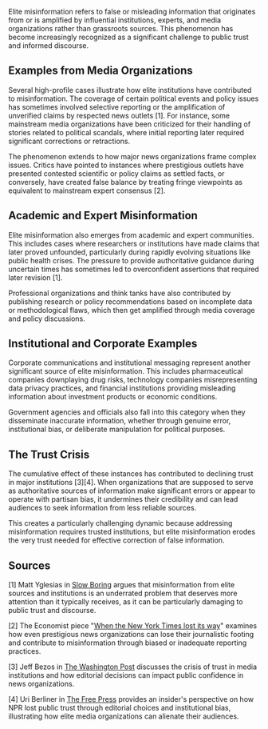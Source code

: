Elite misinformation refers to false or misleading information that originates from or is amplified by influential institutions, experts, and media organizations rather than grassroots sources. This phenomenon has become increasingly recognized as a significant challenge to public trust and informed discourse.

## Examples from Media Organizations

Several high-profile cases illustrate how elite institutions have contributed to misinformation. The coverage of certain political events and policy issues has sometimes involved selective reporting or the amplification of unverified claims by respected news outlets [1]. For instance, some mainstream media organizations have been criticized for their handling of stories related to political scandals, where initial reporting later required significant corrections or retractions.

The phenomenon extends to how major news organizations frame complex issues. Critics have pointed to instances where prestigious outlets have presented contested scientific or policy claims as settled facts, or conversely, have created false balance by treating fringe viewpoints as equivalent to mainstream expert consensus [2].

## Academic and Expert Misinformation

Elite misinformation also emerges from academic and expert communities. This includes cases where researchers or institutions have made claims that later proved unfounded, particularly during rapidly evolving situations like public health crises. The pressure to provide authoritative guidance during uncertain times has sometimes led to overconfident assertions that required later revision [1].

Professional organizations and think tanks have also contributed by publishing research or policy recommendations based on incomplete data or methodological flaws, which then get amplified through media coverage and policy discussions.

## Institutional and Corporate Examples

Corporate communications and institutional messaging represent another significant source of elite misinformation. This includes pharmaceutical companies downplaying drug risks, technology companies misrepresenting data privacy practices, and financial institutions providing misleading information about investment products or economic conditions.

Government agencies and officials also fall into this category when they disseminate inaccurate information, whether through genuine error, institutional bias, or deliberate manipulation for political purposes.

## The Trust Crisis

The cumulative effect of these instances has contributed to declining trust in major institutions [3][4]. When organizations that are supposed to serve as authoritative sources of information make significant errors or appear to operate with partisan bias, it undermines their credibility and can lead audiences to seek information from less reliable sources.

This creates a particularly challenging dynamic because addressing misinformation requires trusted institutions, but elite misinformation erodes the very trust needed for effective correction of false information.

## Sources

[1] Matt Yglesias in [Slow Boring](https://www.slowboring.com/p/elite-misinformation-is-an-underrated) argues that misinformation from elite sources and institutions is an underrated problem that deserves more attention than it typically receives, as it can be particularly damaging to public trust and discourse.

[2] The Economist piece "[When the New York Times lost its way](https://www.economist.com/1843/2023/12/14/when-the-new-york-times-lost-its-way)" examines how even prestigious news organizations can lose their journalistic footing and contribute to misinformation through biased or inadequate reporting practices.

[3] Jeff Bezos in [The Washington Post](https://www.washingtonpost.com/opinions/2024/10/28/jeff-bezos-washington-post-trust/) discusses the crisis of trust in media institutions and how editorial decisions can impact public confidence in news organizations.

[4] Uri Berliner in [The Free Press](https://www.thefp.com/p/npr-editor-how-npr-lost-americas-trust) provides an insider's perspective on how NPR lost public trust through editorial choices and institutional bias, illustrating how elite media organizations can alienate their audiences.